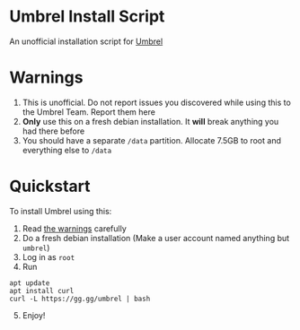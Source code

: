 # Umbrel Install Script
An unofficial installation script for [Umbrel](https://github.com/getumbrel/umbrel)

# Warnings
1. This is unofficial. Do not report issues you discovered while using this to the Umbrel Team. Report them here
2. **Only** use this on a fresh debian installation. It **will** break anything you had there before
3. You should have a separate `/data` partition. Allocate 7.5GB to root and everything else to `/data`

# Quickstart
To install Umbrel using this:

1. Read [the warnings](#warnings) carefully
2. Do a fresh debian installation (Make a user account named anything but `umbrel`)
3. Log in as `root`
4. Run
```
apt update
apt install curl
curl -L https://gg.gg/umbrel | bash
```
5. Enjoy!
